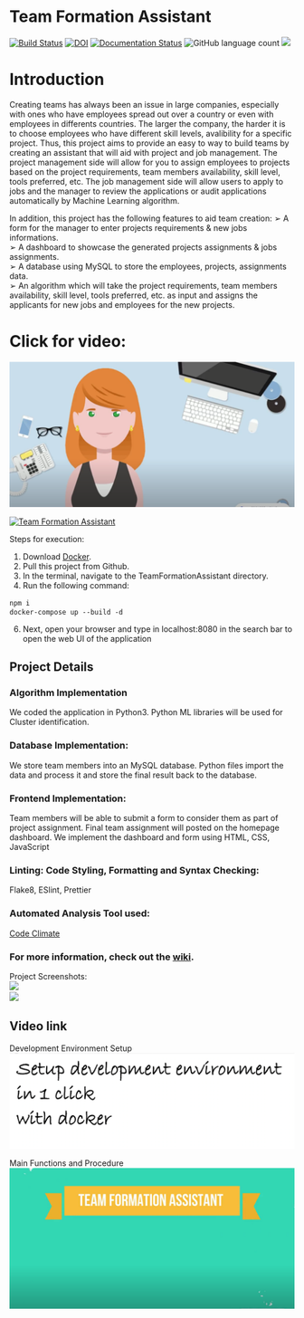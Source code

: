 # Team Formation Assistant

[![Build Status](https://app.travis-ci.com/yliang123/TeamFormationAssistant.svg?branch=master)](https://app.travis-ci.com/yliang123/TeamFormationAssistant)
[![DOI](https://zenodo.org/badge/doi/10.5281/zenodo.5542332.svg)](https://zenodo.org/badge/latestdoi/408224049)
[![Documentation Status](https://readthedocs.org/projects/ansicolortags/badge/?version=latest)](http://ansicolortags.readthedocs.io/?badge=latest)
![GitHub language count](https://img.shields.io/github/languages/count/AmitMandliya/TeamFormationAssistant?style=flat-square)
<img src=https://img.shields.io/github/license/yliang123/TeamFormationAssistant>

# Introduction

Creating teams has always been an issue in large companies, especially with ones who have employees spread out over a country or even with employees in differents countries. The larger the company, the harder it is to choose employees who have different skill levels, avalibility for a specific project. Thus, this project aims to provide an easy to way to build teams by creating an assistant that will aid with project and job management. The project management side will allow for you to assign employees to projects based on the project requirements, team members availability, skill level, tools preferred, etc. The job management side will allow users to apply to jobs and the manager to review the applications or audit applications automatically by Machine Learning algorithm.

In addition, this project has the following features to aid team creation:
➢ A form for the manager to enter projects requirements & new jobs informations.<br/>
➢ A dashboard to showcase the generated projects assignments & jobs assignments.<br/>
➢ A database using MySQL to store the employees, projects, assignments data.<br/>
➢ An algorithm which will take the project requirements, team members availability, skill level, tools preferred, etc. as input and assigns the applicants for new jobs and employees for the new projects.<br/>

# Click for video:

[![Team Formation Assistant Project 2](https://github.com/yliang123/CSC510-Group18/blob/main/teamformation.png)](https://www.youtube.com/watch?v=U7m2TXdxnak)

[![Team Formation Assistant](https://github.com/lokesh45/TeamFormationAssistant/blob/master/Assistant.png)](https://www.youtube.com/watch?v=LmKjp3aQPEI&feature=youtu.be)

Steps for execution:

1. Download [Docker](https://docs.docker.com/get-docker/).
2. Pull this project from Github.
3. In the terminal, navigate to the TeamFormationAssistant directory.
4. Run the following command:
```
npm i
docker-compose up --build -d
```
6. Next, open your browser and type in localhost:8080 in the search bar to open the web UI of the application

## Project Details

### Algorithm Implementation

We coded the application in Python3. Python ML libraries will be used for
Cluster identification.<br/>

### Database Implementation:

We store team members into an MySQL database. Python files import the
data and process it and store the final result back to the database.<br/>

### Frontend Implementation:

Team members will be able to submit a form to consider them as part of project
assignment.
Final team assignment will posted on the homepage dashboard. We 
implement the dashboard and form using HTML, CSS, JavaScript

### Linting: Code Styling, Formatting and Syntax Checking:
Flake8, ESlint, Prettier

### Automated Analysis Tool used:
[Code Climate](https://codeclimate.com/github/yliang123/TeamFormationAssistant)

### For more information, check out the [wiki](https://github.com/yliang123/TeamFormationAssistant/wiki).

Project Screenshots:<br>
![](https://github.com/yliang123/TeamFormationAssistant/blob/master/images/Screen%20Shot%202021-09-30%20at%203.45.46%20PM.png)<br>
![](https://github.com/yliang123/TeamFormationAssistant/blob/master/images/Screen%20Shot%202021-09-30%20at%203.46.40%20PM.png)

## Video link

Development Environment Setup
[![Development Environment Setup](https://github.com/AmitMandliya/TeamFormationAssistant/blob/master/images/Development.png)](https://youtu.be/WLMfi0sLFsA)

Main Functions and Procedure
[![Main Functions and Procedure](https://github.com/AmitMandliya/TeamFormationAssistant/blob/master/images/teamFormation.PNG)](https://youtu.be/Xtcq-58arUU)
